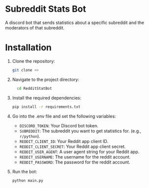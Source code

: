# Subreddit Stats Bot
A discord bot that sends statistics about a specific subreddit and the moderators of that subreddit.

# Installation
1. Clone the repository:
   ```bash
   git clone <>
   ```
2. Navigate to the project directory:
    ```bash
      cd RedditStatBot
    ```
3. Install the required dependencies:
    ```bash
   pip install -r requirements.txt
    ```
4. Go into the .env file and set the following variables:
    - `DISCORD_TOKEN`: Your Discord bot token.
    - `SUBREDDIT`: The subreddit you want to get statistics for. (e.g., `r/python`).
    - `REDDIT_CLIENT_ID`: Your Reddit app client ID.
    - `REDDIT_CLIENT_SECRET`: Your Reddit app client secret.
    - `REDDIT_USER_AGENT`: A user agent string for your Reddit app.
    - `REDDIT_USERNAME`: The username for the reddit account.
    - `REDDIT_PASSWORD`: The password for the reddit account.


5. Run the bot:
   ```bash
   python main.py
    ```
   